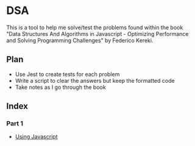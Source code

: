 # DSA

This is a tool to help me solve/test the problems found within the book "Data
Structures And Algorithms in Javascript - Optimizing Performance and Solving
Programming Challenges" by Federico Kereki.

## Plan

- Use Jest to create tests for each problem
- Write a script to clear the answers but keep the formatted code
- Take notes as I go through the book

## Index

### Part 1

- [Using Javascript](./notes/part1/using_javascript.md)
